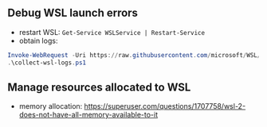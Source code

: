 ## Debug WSL launch errors
- restart WSL: `Get-Service WSLService | Restart-Service`
- obtain logs: 
```ps1
Invoke-WebRequest -Uri https://raw.githubusercontent.com/microsoft/WSL/master/diagnostics/collect-wsl-logs.ps1 -OutFile collect-wsl-logs.ps1
.\collect-wsl-logs.ps1
```

## Manage resources allocated to WSL
- memory allocation: https://superuser.com/questions/1707758/wsl-2-does-not-have-all-memory-available-to-it	
